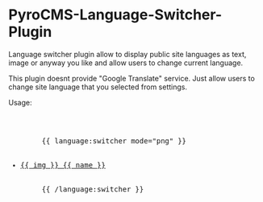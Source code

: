 PyroCMS-Language-Switcher-Plugin
================================

Language switcher plugin allow to display public site languages as text, image or anyway you like and allow users to change current language.

This plugin doesnt provide "Google Translate" service. Just allow users to change site language that you selected from settings.

Usage:

<pre>
<ul class="dropdown-menu">

     {{ language:switcher mode="png" }}
     
     <li><a href="{{ link }}">{{ img }} {{ name }}</a></li>

     {{ /language:switcher }}

</ul>
<pre>

